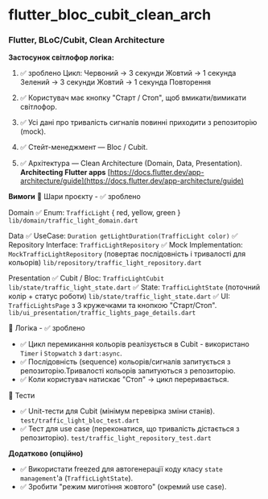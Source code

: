 # flutter_bloc_cubit_clean_arch

### Flutter, BLoC/Cubit, Clean Architecture

**Застосунок світлофор логіка:**

1. ✅ зроблено
   Цикл:
   Червоний → 3 секунди
   Жовтий → 1 секунда
   Зелений → 3 секунди
   Жовтий → 1 секунда
   Повторення

2. ✅
   Користувач має кнопку "Старт / Стоп", щоб вмикати/вимикати світлофор.

3. ✅
   Усі дані про тривалість сигналів повинні приходити з репозиторію (mock).

4. ✅
   Стейт-менеджмент — Bloc / Cubit.

5. ✅
   Архітектура — Clean Architecture (Domain, Data, Presentation).
   **Architecting Flutter apps** [https://docs.flutter.dev/app-architecture/guide](https://docs.flutter.dev/app-architecture/guide)

**Вимоги**
🔹 Шари проєкту - ✅ зроблено

Domain
✅ Enum: `TrafficLight` { red, yellow, green }
`lib/domain/traffic_light_domain.dart`

Data
✅ UseCase: `Duration getLightDuration(TrafficLight color)`
✅ Repository Interface: `TrafficLightRepository`
✅ Mock Implementation: `MockTrafficLightRepository` (повертає послідовність і тривалості для кольорів)
`lib/repository/traffic_light_repository.dart`

Presentation
✅ Cubit / Bloc: `TrafficLightCubit`
`lib/state/traffic_light_state.dart`
✅ State: `TrafficLightState` (поточний колір + статус роботи)
`lib/state/traffic_light_state.dart`
✅ UI: `TrafficLightsPage` з 3 кружечками та кнопкою "Старт/Стоп".
`lib/ui_presentation/traffic_lights_page_details.dart`

🔹 Логіка - ✅ зроблено

- ✅ Цикл перемикання кольорів реалізується в Cubit - використано `Timer` i `Stopwatch` з `dart:async`.
- ✅ Послідовність (sequence) кольорів/сигналів запитується з репозиторію.Тривалості кольорів запитуються з репозиторію.
- ✅ Коли користувач натискає "Стоп" → цикл переривається.

🔹 Тести

- ✅ Unit-тести для Cubit (мінімум перевірка зміни станів).
  `test/traffic_light_bloc_test.dart`
- ✅ Тест для use case (переконатися, що тривалість дістається з репозиторію).
  `test/traffic_light_repository_test.dart`

**Додатково (опційно)**

- ✅ Використати freezed для автогенерації коду класу `state management`'a (`TrafficLightState`).
- ✅ Зробити "режим миготіння жовтого" (окремий use case).
